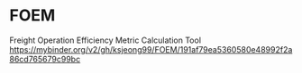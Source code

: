# FOEM
Freight Operation Efficiency Metric Calculation Tool
https://mybinder.org/v2/gh/ksjeong99/FOEM/191af79ea5360580e48992f2a86cd765679c99bc
